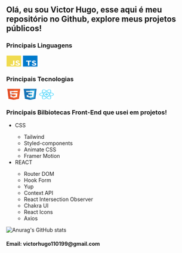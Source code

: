 ## Olá, eu sou Victor Hugo, esse aqui é meu repositório no Github, explore meus projetos públicos! 

<h3>Principais Linguagens</h3>
<div style="display: inline_block">
  <img align="center" alt="Rafa-Js" height="30" width="40" src="https://raw.githubusercontent.com/devicons/devicon/master/icons/javascript/javascript-plain.svg">
  <img align="center" alt="Rafa-Ts" height="30" width="40" src="https://raw.githubusercontent.com/devicons/devicon/master/icons/typescript/typescript-plain.svg">
</div>

<h3>Principais Tecnologias</h3>
<div style="display: inline_block">
  <img align="center" alt="HTML" height="30" width="40" src="https://raw.githubusercontent.com/devicons/devicon/master/icons/html5/html5-original.svg">
  <img align="center" alt="CSS" height="30" width="40" src="https://raw.githubusercontent.com/devicons/devicon/master/icons/css3/css3-original.svg">
  <img align="center" alt="React" height="30" width="40" src="https://raw.githubusercontent.com/devicons/devicon/master/icons/react/react-original.svg">
</div>

<h3>Principais Bilbiotecas Front-End que usei em projetos!</h3>
<ul>
  <li>CSS</li>
  <ul>
    <li>Tailwind</li>
    <li>Styled-components</li>
    <li>Animate CSS</li>
    <li>Framer Motion</li>
  </ul>
  <li>REACT</li>
  <ul>
    <li>Router DOM</li>
    <li>Hook Form</li>
    <li>Yup</li>
    <li>Context API</li>
    <li>React Intersection Observer</li>
    <li>Chakra UI</li>
    <li>React Icons</li>
    <li>Axios</li>
  </ul>
</ul>

![Anurag's GitHub stats](https://github-readme-stats.vercel.app/api?username=VictorHugo110199&count_private=true&theme=tokyonight)

<h4>Email: victorhugo110199@gmail.com</h4>
